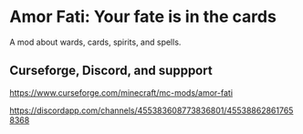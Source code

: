 # Amor Fati: Your fate is in the cards
A mod about wards, cards, spirits, and spells.

## Curseforge, Discord, and suppport
https://www.curseforge.com/minecraft/mc-mods/amor-fati

https://discordapp.com/channels/455383608773836801/455388628617658368
